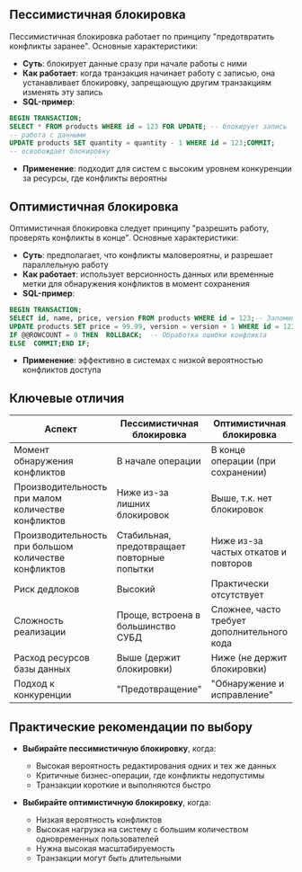 
## Пессимистичная блокировка

Пессимистичная блокировка работает по принципу "предотвратить конфликты заранее". Основные характеристики:

- **Суть**: блокирует данные сразу при начале работы с ними
- **Как работает**: когда транзакция начинает работу с записью, она устанавливает блокировку, запрещающую другим транзакциям изменять эту запись
- **SQL-пример**:
    
```sql
BEGIN TRANSACTION;
SELECT * FROM products WHERE id = 123 FOR UPDATE; -- блокирует запись
-- работа с данными
UPDATE products SET quantity = quantity - 1 WHERE id = 123;COMMIT;
-- освобождает блокировку
```
    
- **Применение**: подходит для систем с высоким уровнем конкуренции за ресурсы, где конфликты вероятны

## Оптимистичная блокировка

Оптимистичная блокировка следует принципу "разрешить работу, проверять конфликты в конце". Основные характеристики:

- **Суть**: предполагает, что конфликты маловероятны, и разрешает параллельную работу
- **Как работает**: использует версионность данных или временные метки для обнаружения конфликтов в момент сохранения
- **SQL-пример**:
    
```sql
BEGIN TRANSACTION;
SELECT id, name, price, version FROM products WHERE id = 123;-- Запоминаем версию: version = 5-- работа с данными без блокировки-- При сохранении проверяем, не изменил ли кто-то запись:
UPDATE products SET price = 99.99, version = version + 1 WHERE id = 123 AND version = 5;-- Если счетчик обновленных строк = 0, значит произошел конфликт
IF @@ROWCOUNT = 0 THEN  ROLLBACK;  -- Обработка ошибки конфликта
ELSE  COMMIT;END IF;
```
    
- **Применение**: эффективно в системах с низкой вероятностью конфликтов доступа

## Ключевые отличия

|Аспект|Пессимистичная блокировка|Оптимистичная блокировка|
|---|---|---|
|Момент обнаружения конфликтов|В начале операции|В конце операции (при сохранении)|
|Производительность при малом количестве конфликтов|Ниже из-за лишних блокировок|Выше, т.к. нет блокировок|
|Производительность при большом количестве конфликтов|Стабильная, предотвращает повторные попытки|Ниже из-за частых откатов и повторов|
|Риск дедлоков|Высокий|Практически отсутствует|
|Сложность реализации|Проще, встроена в большинство СУБД|Сложнее, часто требует дополнительного кода|
|Расход ресурсов базы данных|Выше (держит блокировки)|Ниже (не держит блокировки)|
|Подход к конкуренции|"Предотвращение"|"Обнаружение и исправление"|

## Практические рекомендации по выбору

- **Выбирайте пессимистичную блокировку**, когда:
    
    - Высокая вероятность редактирования одних и тех же данных
    - Критичные бизнес-операции, где конфликты недопустимы
    - Транзакции короткие и выполняются быстро
- **Выбирайте оптимистичную блокировку**, когда:
    
    - Низкая вероятность конфликтов
    - Высокая нагрузка на систему с большим количеством одновременных пользователей
    - Нужна высокая масштабируемость
    - Транзакции могут быть длительными